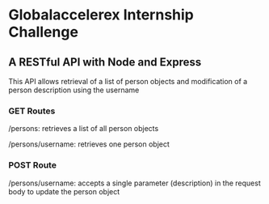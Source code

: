 # Globalaccelerex Internship Challenge
## A RESTful API with Node and Express
This API allows retrieval of a list of person objects and modification of a person description using the username

### GET Routes
/persons: retrieves a list of all person objects

/persons/username: retrieves one person object

### POST Route
/persons/username: accepts a single parameter (description) in the request body to update the person object